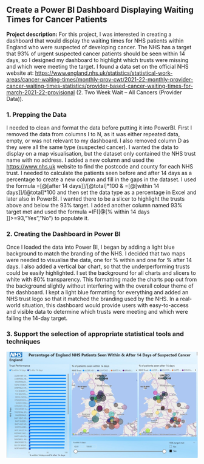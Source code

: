 ## Create a Power BI Dashboard Displaying Waiting Times for Cancer Patients

**Project description:** For this project, I was interested in creating a dashboard that would display the waiting times for NHS patients within England who were suspected of developing cancer. The NHS has a target that 93% of urgent suspected cancer patients should be seen within 14 days, so I designed my dashboard to highlight which trusts were missing and which were meeting the target. I found a data set on the official NHS website at: https://www.england.nhs.uk/statistics/statistical-work-areas/cancer-waiting-times/monthly-prov-cwt/2021-22-monthly-provider-cancer-waiting-times-statistics/provider-based-cancer-waiting-times-for-march-2021-22-provisional (2. Two Week Wait – All Cancers (Provider Data)).

### 1. Prepping the Data 

I needed to clean and format the data before putting it into PowerBI. First I removed the data from columns I to N, as it was either repeated data, empty, or was not relevant to my dashboard. I also removed column D as they were all the same type (suspected cancer). I wanted the data to display on a map visualisation, but the dataset only contained the NHS trust name with no address. I added a new column and used the https://www.nhs.uk website to find the postcode and county for each NHS trust. I needed to calculate the patients seen before and after 14 days as a percentage to create a new column and fill in the gaps in the dataset. I used the formula =[@[after 14 days]]/[@total]*100 & =[@[within 14 days]]/[@total]*100 and then set the data type as a percentage in Excel and later also in PowerBI. I wanted there to be a slicer to highlight the trusts above and below the 93% target. I added another column named 93% target met and used the formula =IF([@[% within 14 days ]]>=93,”Yes”,”No”) to populate it. 

### 2. Creating the Dashboard in Power BI

Once I loaded the data into Power BI, I began by adding a light blue background to match the branding of the NHS. I decided that two maps were needed to visualise the data, one for % within and one for % after 14 days. I also added a vertical bar chart, so that the underperforming trusts could be easily highlighted. I set the background for all charts and slicers to white with 80% transparency. This formatting made the charts pop out from the background slightly without interfering with the overall colour theme of the dashboard. I kept a light blue formatting for everything and added an NHS trust logo so that it matched the branding used by the NHS. In a real-world situation, this dashboard would provide users with easy-to-access and visible data to determine which trusts were meeting and which were failing the 14-day target.

### 3. Support the selection of appropriate statistical tools and techniques

<img src="Cancer Waiting Times Screenshot.jpg"/>

